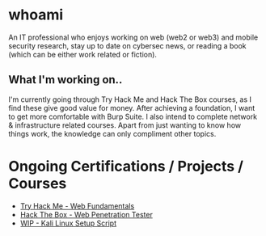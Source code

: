 # whoami
An IT professional who enjoys working on web (web2 or web3) and mobile security research, stay up to date on cybersec news, or reading a book (which can be either work related or fiction).

## What I'm working on.. 
I'm currently going through Try Hack Me and Hack The Box courses, as I find these give good value for money. 
After achieving a foundation, I want to get more comfortable with Burp Suite.
I also intend to complete network & infrastructure related courses. 
Apart from just wanting to know how things work, the knowledge can only compliment other topics.

<!--
# Completed Certifications / Projects / Courses
-->

# Ongoing Certifications / Projects / Courses
- [Try Hack Me - Web Fundamentals](https://tryhackme.com/path/outline/web)
- [Hack The Box - Web Penetration Tester](https://academy.hackthebox.com/path/preview/web-penetration-tester)
- [WIP - Kali Linux Setup Script](https://github.com/404Future/Penetration-Testing/blob/main/kali_setup.sh)

<!--
# Skills / Tools
- Bash Scripting
- Kali Linux
-->
